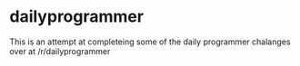 dailyprogrammer
===============

This is an attempt at completeing some of the daily programmer chalanges over at /r/dailyprogrammer
